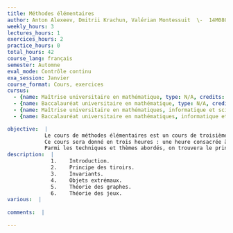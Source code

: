 ```yaml
---
title: Méthodes élémentaires
author: Anton Alexeev, Dmitrii Krachun, Valérian Montessuit  \-  14M080
weekly_hours: 3
lectures_hours: 1
exercices_hours: 2
practice_hours: 0
total_hours: 42
course_lang: français
semester: Automne
eval_mode: Contrôle continu
exa_session: Janvier
course_format: Cours, exercices
cursus:
  - {name: Maîtrise universitaire en mathématique, type: N/A, credits: 6}
  - {name: Baccalauréat universitaire en mathématique, type: N/A, credits: 6}
  - {name: Maîtrise universitaire en mathématiques, informatique et sciences numériques, type: N/A, credits: 6}
  - {name: Baccalauréat universitaire en mathématiques, informatique et sciences numériques, type: N/A, credits: \-}

objective:  |
            Le cours de méthodes élémentaires est un cours de troisième année atypique : il ne demande presque aucun prérequis, mais exploite toutes connaissances antérieures pour résoudre des problèmes aux énoncés simples (souvent de type olympiades) et aux solutions peu évidentes de prime abord. 
            Ce cours sera donné en trois heures : une heure consacrée à de la théorie et aux démonstrations les plus complexes, les deux autres dédiées aux exercices : une partie correction et une partie de résolution pas à pas en classe.
            Parmi les techniques et thèmes abordés, on trouvera le principe des tiroirs, la récurrence, la théorie des graphes, les invariants et la théorie des jeux. Le but est dune part de savoir utiliser ces outils pour résoudre des problèmes peu difficiles (qui seront à faire à la maison), dune autre de comprendre leur utilisation dans des démonstrations plus complexes qui seront présentées en cours. Un grand nombre de problèmes seront décortiqués et effectués pas à pas en classe par les élèves.
description:  |
              1.	Introduction.
              2.	Principe des tiroirs.
              3.	Invariants.
              4.	Objets extrémaux. 
              5.	Théorie des graphes.
              6.	Théorie des jeux.
various:  |
          
comments:  |
           
---
```

